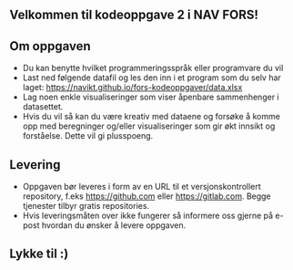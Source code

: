 ## Velkommen til kodeoppgave 2 i NAV FORS!

## Om oppgaven
* Du kan benytte hvilket programmeringsspråk eller programvare du vil
* Last ned følgende datafil og les den inn i et program som du selv har laget: https://navikt.github.io/fors-kodeoppgaver/data.xlsx
* Lag noen enkle visualiseringer som viser åpenbare sammenhenger i datasettet.
* Hvis du vil så kan du være kreativ med dataene og forsøke å komme opp med beregninger og/eller visualiseringer som gir økt innsikt og forståelse. Dette vil gi plusspoeng.

## Levering
* Oppgaven bør leveres i form av en URL til et versjonskontrollert repository, f.eks https://github.com eller https://gitlab.com. Begge tjenester tilbyr gratis repositories.
* Hvis leveringsmåten over ikke fungerer så informere oss gjerne på e-post hvordan du ønsker å levere oppgaven.

## Lykke til :)
